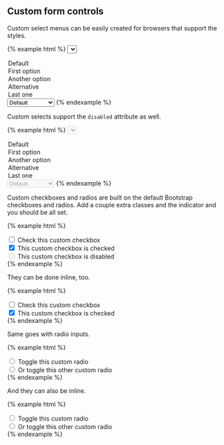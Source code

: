 ## Custom form controls

Custom select menus can be easily created for browsers that support the styles.

{% example html %}
<select class="custom-select">
  <option>Default</option>
  <option>First option</option>
  <option>Another option</option>
  <option>Alternative</option>
  <option>Last one</option>
</select>

<select class="custom-select custom-select-sm">
  <option>Default</option>
  <option>First option</option>
  <option>Another option</option>
  <option>Alternative</option>
  <option>Last one</option>
</select>
{% endexample %}

Custom selects support the `disabled` attribute as well.

{% example html %}
<select class="custom-select" disabled>
  <option>Default</option>
  <option>First option</option>
  <option>Another option</option>
  <option>Alternative</option>
  <option>Last one</option>
</select>

<select class="custom-select custom-select-sm" disabled>
  <option>Default</option>
  <option>First option</option>
  <option>Another option</option>
  <option>Alternative</option>
  <option>Last one</option>
</select>
{% endexample %}

Custom checkboxes and radios are built on the default Bootstrap checkboxes and radios. Add a couple extra classes and the indicator and you should be all set.

{% example html %}
<div class="checkbox custom-control custom-checkbox">
  <label>
    <input type="checkbox">
    <span class="custom-control-indicator"></span>
    Check this custom checkbox
  </label>
</div>
<div class="checkbox custom-control custom-checkbox">
  <label>
    <input type="checkbox" checked>
    <span class="custom-control-indicator"></span>
    This custom checkbox is checked
  </label>
</div>
<div class="checkbox custom-control custom-checkbox">
  <label>
    <input type="checkbox" disabled>
    <span class="custom-control-indicator"></span>
    This custom checkbox is disabled
  </label>
</div>
{% endexample %}

They can be done inline, too.

{% example html %}
<div class="checkbox-inline custom-control custom-checkbox">
  <label>
    <input type="checkbox">
    <span class="custom-control-indicator"></span>
    Check this custom checkbox
  </label>
</div>
<div class="checkbox-inline custom-control custom-checkbox">
  <label>
    <input type="checkbox" checked>
    <span class="custom-control-indicator"></span>
    This custom checkbox is checked
  </label>
</div>
{% endexample %}

Same goes with radio inputs.

{% example html %}
<div class="radio custom-control custom-radio">
  <label>
    <input type="radio" id="radio1" name="radio">
    <span class="custom-control-indicator"></span>
    Toggle this custom radio
  </label>
</div>
<div class="radio custom-control custom-radio">
  <label>
    <input type="radio" id="radio2" name="radio">
    <span class="custom-control-indicator"></span>
    Or toggle this other custom radio
  </label>
</div>
{% endexample %}

And they can also be inline.

{% example html %}
<div class="radio-inline custom-control custom-radio">
  <label>
    <input type="radio" id="radio1" name="radio">
    <span class="custom-control-indicator"></span>
    Toggle this custom radio
  </label>
</div>
<div class="radio-inline custom-control custom-radio">
  <label>
    <input type="radio" id="radio2" name="radio">
    <span class="custom-control-indicator"></span>
    Or toggle this other custom radio
  </label>
</div>
{% endexample %}
